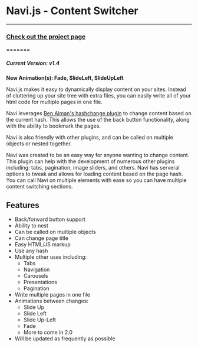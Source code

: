 <h1>Navi.js - Content Switcher</h1>
<hr/>
<h3><a href="http://navi.grantcr.com">Check out the project page</a></h3>
=======
<h5>Current Version: <strong>v1.4</strong></h5>
<strong>New Animation(s): Fade, SlideLeft, SlideUpLeft</strong>


Navi.js makes it easy to dynamically display content on your sites. Instead of cluttering up your site tree with extra files, you can easily write all of your html code for multiple pages in one file.

Navi leverages <a href="http://benalman.com/projects/jquery-hashchange-plugin/">Ben Alman's hashchange plugin</a> to change content based on the current hash. This allows the use of the back button functionality, along with the ability to bookmark the pages.

Navi is also friendly with other plugins, and can be called on multiple objects or nested together.

Navi was created to be an easy way for anyone wanting to change content. This plugin can help with the development of numerous other plugins including: tabs, pagination, image sliders, and others. Navi has serveral options to tweak and allows for loading content based on the page hash. You can call Navi on multiple elements with ease so you can have multiple content switching sections.

<h2>Features</h2>
<ul>
  <li>Back/forward button support</li>
  <li>Ability to nest</li>
  <li>Can be called on multiple objects</li>
  <li>Can change page title</li>
  <li>Easy HTML/JS markup</li>
  <li>Use any hash</li>
  <li>Multiple other uses including:
    <ul>
      <li>Tabs</li>
      <li>Navigation</li>
      <li>Carousels</li>
      <li>Presentations</li>
      <li>Pagination</li>
    </ul>
  </li>
  <li>Write multiple pages in one file</li>
  <li>Animations between changes:
    <ul>
      <li>Slide Up</li>
      <li>Slide Left</li>
      <li>Slide Up-Left</li>
      <li>Fade</li>
      <li>More to come in 2.0</li>
    </ul>
  </li>
  <li>Will be updated as frequently as possible</li>
</ul>
